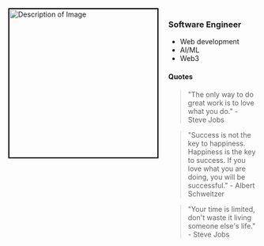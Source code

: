 <div style="display: flex; align-items: flex-start;">
  <img src="https://github.com/user-attachments/assets/aac2622a-46e6-403f-ac55-81df1198fccd" alt="Description of Image" width="300" style="border:2px solid black; margin-right: 20px;"/>
  <div>
    <h3>Software Engineer</h3>
    <ul>
      <li>Web development</li>
      <li>AI/ML</li>
      <li>Web3</li>
    </ul>
    <h4>Quotes</h4>
    <blockquote>
      "The only way to do great work is to love what you do." - Steve Jobs
    </blockquote>
    <blockquote>
      "Success is not the key to happiness. Happiness is the key to success. If you love what you are doing, you will be successful." - Albert Schweitzer
    </blockquote>
    <blockquote>
      "Your time is limited, don't waste it living someone else's life." - Steve Jobs
    </blockquote>
  </div>
</div>
